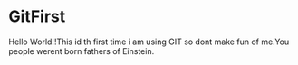 # GitFirst
Hello World!!This id th first time i am using GIT so dont make fun of me.You people werent born fathers of Einstein.
